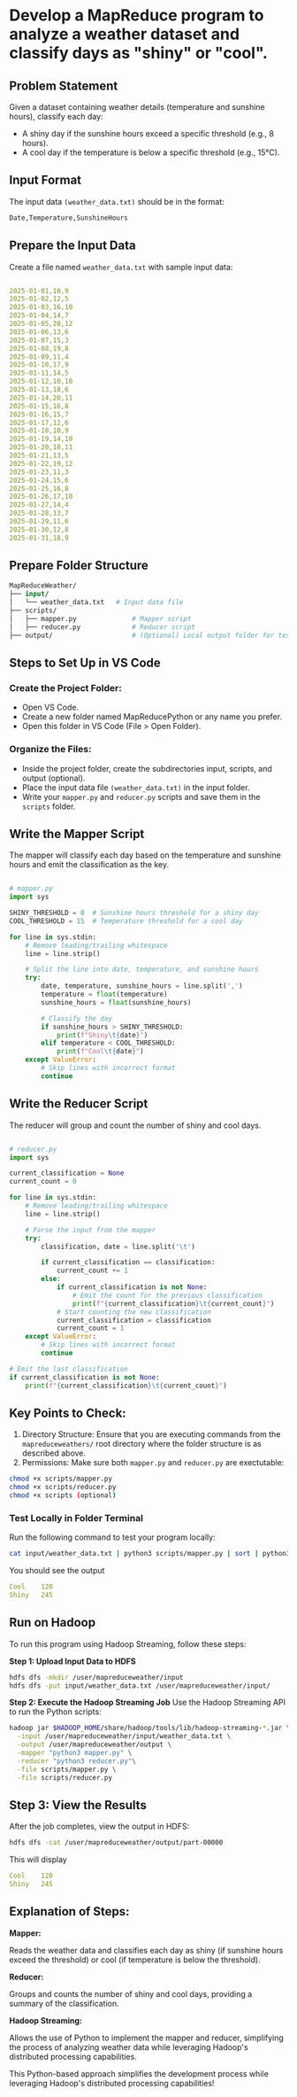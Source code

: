 # Develop a MapReduce program to analyze a weather dataset and classify days as "shiny" or "cool".

## Problem Statement
Given a dataset containing weather details (temperature and sunshine hours), classify each day:

* A shiny day if the sunshine hours exceed a specific threshold (e.g., 8 hours).
* A cool day if the temperature is below a specific threshold (e.g., 15°C).


## Input Format

The input data `(weather_data.txt)` should be in the format:

```bash
Date,Temperature,SunshineHours
```

## Prepare the Input Data
Create a file named <code>weather_data.txt</code> with sample input data:

```yaml

2025-01-01,10,9
2025-01-02,12,5
2025-01-03,16,10
2025-01-04,14,7
2025-01-05,20,12
2025-01-06,13,6
2025-01-07,15,3
2025-01-08,19,8
2025-01-09,11,4
2025-01-10,17,9
2025-01-11,14,5
2025-01-12,10,10
2025-01-13,18,6
2025-01-14,20,11
2025-01-15,16,8
2025-01-16,15,7
2025-01-17,12,6
2025-01-18,10,9
2025-01-19,14,10
2025-01-20,18,11
2025-01-21,13,5
2025-01-22,19,12
2025-01-23,11,3
2025-01-24,15,6
2025-01-25,16,8
2025-01-26,17,10
2025-01-27,14,4
2025-01-28,13,7
2025-01-29,11,6
2025-01-30,12,8
2025-01-31,18,9

```

## Prepare Folder Structure

```graphql
MapReduceWeather/
├── input/
│   └── weather_data.txt   # Input data file
├── scripts/
│   ├── mapper.py              # Mapper script
│   ├── reducer.py             # Reducer script
├── output/                    # (Optional) Local output folder for testing
```

## Steps to Set Up in VS Code

### Create the Project Folder:

* Open VS Code.
* Create a new folder named MapReducePython or any name you prefer.
* Open this folder in VS Code (File > Open Folder).

### Organize the Files:

* Inside the project folder, create the subdirectories input, scripts, and output (optional).
* Place the input data file `(weather_data.txt)` in the input folder.
* Write your `mapper.py` and `reducer.py` scripts and save them in the `scripts` folder.


## Write the Mapper Script
The mapper will classify each day based on the temperature and sunshine hours and emit the classification as the key.

```python

# mapper.py
import sys

SHINY_THRESHOLD = 8  # Sunshine hours threshold for a shiny day
COOL_THRESHOLD = 15  # Temperature threshold for a cool day

for line in sys.stdin:
    # Remove leading/trailing whitespace
    line = line.strip()

    # Split the line into date, temperature, and sunshine hours
    try:
        date, temperature, sunshine_hours = line.split(',')
        temperature = float(temperature)
        sunshine_hours = float(sunshine_hours)

        # Classify the day
        if sunshine_hours > SHINY_THRESHOLD:
            print(f"Shiny\t{date}")
        elif temperature < COOL_THRESHOLD:
            print(f"Cool\t{date}")
    except ValueError:
        # Skip lines with incorrect format
        continue

```

## Write the Reducer Script
The reducer will group and count the number of shiny and cool days.

```python

# reducer.py
import sys

current_classification = None
current_count = 0

for line in sys.stdin:
    # Remove leading/trailing whitespace
    line = line.strip()

    # Parse the input from the mapper
    try:
        classification, date = line.split('\t')

        if current_classification == classification:
            current_count += 1
        else:
            if current_classification is not None:
                # Emit the count for the previous classification
                print(f"{current_classification}\t{current_count}")
            # Start counting the new classification
            current_classification = classification
            current_count = 1
    except ValueError:
        # Skip lines with incorrect format
        continue

# Emit the last classification
if current_classification is not None:
    print(f"{current_classification}\t{current_count}")

```

## Key Points to Check: 
1. Directory Structure: Ensure that you are executing commands from the `mapreduceweathers/` root directory where the folder structure is as described above.
2. Permissions: Make sure both `mapper.py` and `reducer.py` are exectutable:

```bash
chmod +x scripts/mapper.py
chmod +x scripts/reducer.py
chmod +x scripts (optional)
```

### Test Locally in Folder Terminal

Run the following command to test your program locally:

```bash
cat input/weather_data.txt | python3 scripts/mapper.py | sort | python3 scripts/reducer.py
```

You should see the output
```yaml
Cool	120
Shiny	245
```

## Run on Hadoop
To run this program using Hadoop Streaming, follow these steps:

**Step 1: Upload Input Data to HDFS**
```bash
hdfs dfs -mkdir /user/mapreduceweather/input
hdfs dfs -put input/weather_data.txt /user/mapreduceweather/input/
```

**Step 2: Execute the Hadoop Streaming Job**
Use the Hadoop Streaming API to run the Python scripts:

```bash
hadoop jar $HADOOP_HOME/share/hadoop/tools/lib/hadoop-streaming-*.jar \
  -input /user/mapreduceweather/input/weather_data.txt \
  -output /user/mapreduceweather/output \
  -mapper "python3 mapper.py" \
  -reducer "python3 reducer.py"\
  -file scripts/mapper.py \
  -file scripts/reducer.py
```

## Step 3: View the Results
After the job completes, view the output in HDFS:

```bash
hdfs dfs -cat /user/mapreduceweather/output/part-00000
```

This will display

```yaml
Cool	120
Shiny	245
```


## Explanation of Steps:

**Mapper:**

  Reads the weather data and classifies each day as shiny (if sunshine hours exceed the threshold) or cool (if temperature is below the threshold).

**Reducer:**

  Groups and counts the number of shiny and cool days, providing a summary of the classification.
  
**Hadoop Streaming:**
  
  Allows the use of Python to implement the mapper and reducer, simplifying the process of analyzing weather data while leveraging Hadoop's distributed processing capabilities.

This Python-based approach simplifies the development process while leveraging Hadoop's distributed processing capabilities!
